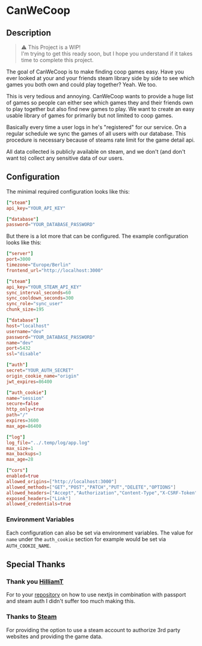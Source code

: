# CanWeCoop

## Description

> :warning: This Project is a WIP! <br> I'm trying to get this ready soon, but I hope you understand if it takes time to complete this project.

The goal of CanWeCoop is to make finding coop games easy. Have you ever looked at your and your friends steam library side by side to see which games you both own and could play together? Yeah. We too.

This is very tedious and annoying. CanWeCoop wants to provide a huge list of games so people can either see which games they and their friends own to play together but also find new games to play. We want to create an easy usable library of games for primarily but not limited to coop games.

Basically every time a user logs in he's "registered" for our service. On a regular schedule we sync the games of all users with our database. This procedure is necessary because of steams rate limit for the game detail api.

All data collected is publicly available on steam, and we don't (and don't want to) collect any sensitive data of our users.

## Configuration

The minimal required configuration looks like this:

```toml
["steam"]
api_key="YOUR_API_KEY"

["database"]
password="YOUR_DATABASE_PASSWORD"
```

But there is a lot more that can be configured. The example configuration looks like this:

```toml
["server"]
port=3000
timezone="Europe/Berlin"
frontend_url="http://localhost:3000"

["steam"]
api_key="YOUR_STEAM_API_KEY"
sync_interval_seconds=60
sync_cooldown_seconds=300
sync_role="sync_user"
chunk_size=195

["database"]
host="localhost"
username="dev"
password="YOUR_DATABASE_PASSWORD"
name="dev"
port=5432
ssl="disable"

["auth"]
secret="YOUR_AUTH_SECRET"
origin_cookie_name="origin"
jwt_expires=86400

["auth_cookie"]
name="session"
secure=false
http_only=true
path="/"
expires=3600
max_age=86400

["log"]
log_file="../.temp/log/app.log"
max_size=1
max_backups=3
max_age=28

["cors"]
enabled=true
allowed_origins=["http://localhost:3000"]
allowed_methods=["GET","POST","PATCH","PUT","DELETE","OPTIONS"]
allowed_headers=["Accept","Authorization","Content-Type","X-CSRF-Token"]
exposed_headers=["Link"]
allowed_credentials=true
```

### Environment Variables

Each configuration can also be set via environment variables. The value for `name` under the `auth_cookie` section for example would be set via `AUTH_COOKIE_NAME`.

## Special Thanks

### Thank you [HilliamT](https://github.com/HilliamT) </br>

For to your [repository](https://github.com/HilliamT/nextjs-steam-auth) on how to use nextjs in combination with passport and steam auth I didn't suffer too much making this.

### Thanks to [Steam](https://store.steampowered.com/) </br>

For providing the option to use a steam account to authorize 3rd party websites and providing the game data.

